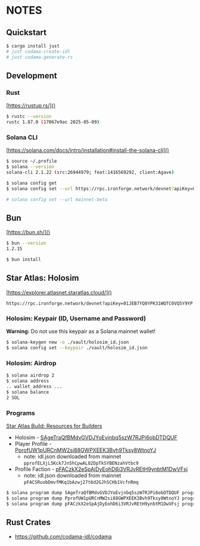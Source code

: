 # NOTES

## Quickstart

```bash
$ cargo install just
# just codama-create-idl
# just codama-generate-rs
```

## Development

### Rust

[https://rustup.rs/]()

```bash
$ rustc --version
rustc 1.87.0 (17067e9ac 2025-05-09)
```

### Solana CLI

[https://solana.com/docs/intro/installation#install-the-solana-cli]()

```bash
$ source ~/.profile
$ solana --version
solana-cli 2.1.22 (src:26944979; feat:1416569292, client:Agave)

$ solana config get
$ solana config set --url https://rpc.ironforge.network/devnet?apiKey=01JEB7YQ0YPK31WQTC0VQ5Y9YP

# solana config set --url mainnet-beta
```

## Bun

[https://bun.sh/]()

```bash
$ bun --version
1.2.15

$ bun install
```

## Star Atlas: Holosim

[https://explorer.atlasnet.staratlas.cloud/]()

`https://rpc.ironforge.network/devnet?apiKey=01JEB7YQ0YPK31WQTC0VQ5Y9YP`

### Holosim: Keypair (ID, Username and Password)

**Warning:** Do not use this keypair as a Solana mainnet wallet!

```bash
$ solana-keygen new -o ./vault/holosim_id.json
$ solana config set --keypair ./vault/holosim_id.json
```

### Holosim: Airdrop

```bash
$ solana airdrop 2
$ solana address
.. wallet_address ...
$ solana balance
2 SOL
```

### Programs

[Star Atlas Build: Resources for Builders](https://build.staratlas.com/)

* Holosim - [SAgeTraQfBMdvGVDJYoEvjnbq5szW7RJPi6obDTDQUF](https://explorer.atlasnet.staratlas.cloud/address/SAgeTraQfBMdvGVDJYoEvjnbq5szW7RJPi6obDTDQUF)
* Player Profile - [PprofUW1pURCnMW2si88GWPXEEK3Bvh9Tksy8WtnoYJ](https://explorer.atlasnet.staratlas.cloud/address/PprofUW1pURCnMW2si88GWPXEEK3Bvh9Tksy8WtnoYJ)
  - note: idl.json downloaded from mainnet `pprofELXjL5Kck7Jn5hCpwAL82DpTkSYBENzahVtbc9`
* Profile Faction - [pFACzkX2eSpAjDyEohD6i3VRJvREtH9ynbtM1DwVFsj](https://explorer.atlasnet.staratlas.cloud/address/pFACzkX2eSpAjDyEohD6i3VRJvREtH9ynbtM1DwVFsj)
  - note: idl.json downloaded from mainnet `pFACSRuobDmvfMKq1bAzwj27t6d2GJhSCHb1VcfnRmq`

```bash
$ solana program dump SAgeTraQfBMdvGVDJYoEvjnbq5szW7RJPi6obDTDQUF programs/holosim/SAgeTraQfBMdvGVDJYoEvjnbq5szW7RJPi6obDTDQUF.so
$ solana program dump PprofUW1pURCnMW2si88GWPXEEK3Bvh9Tksy8WtnoYJ programs/player_profile/PprofUW1pURCnMW2si88GWPXEEK3Bvh9Tksy8WtnoYJ.so
$ solana program dump pFACzkX2eSpAjDyEohD6i3VRJvREtH9ynbtM1DwVFsj programs/profile_factin/pFACzkX2eSpAjDyEohD6i3VRJvREtH9ynbtM1DwVFsj.so
```

## Rust Crates

* https://github.com/codama-idl/codama
